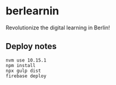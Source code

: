 # berlearnin
Revolutionize the digital learning in Berlin!

## Deploy notes
````
nvm use 10.15.1
npm install
npx gulp dist
firebase deploy
````


